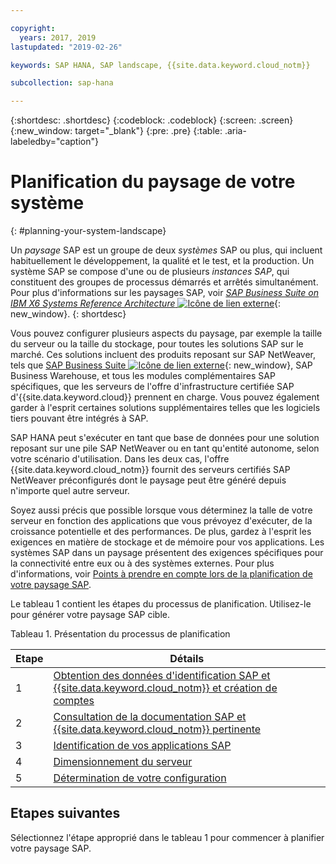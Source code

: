 ```yaml
---

copyright:
  years: 2017, 2019
lastupdated: "2019-02-26"

keywords: SAP HANA, SAP landscape, {{site.data.keyword.cloud_notm}}

subcollection: sap-hana

---
```


{:shortdesc: .shortdesc}
{:codeblock: .codeblock}
{:screen: .screen}
{:new_window: target="_blank"}
{:pre: .pre}
{:table: .aria-labeledby="caption"}

# Planification du paysage de votre système
{: #planning-your-system-landscape}

Un *paysage* SAP est un groupe de deux *systèmes* SAP ou plus, qui incluent habituellement le développement, la qualité et le test, et la production. Un système SAP se compose d'une ou de plusieurs *instances SAP*, qui constituent des groupes de processus démarrés et arrêtés simultanément. Pour plus d'informations sur les paysages SAP, voir [*SAP Business Suite on IBM X6 Systems Reference Architecture* ![Icône de lien externe](../../icons/launch-glyph.svg "Icône de lien externe")](https://lenovopress.com/redp5073.pdf){: new_window}.
{: shortdesc}

Vous pouvez configurer plusieurs aspects du paysage, par exemple la taille du serveur ou la taille du stockage, pour toutes les solutions SAP sur le marché. Ces solutions incluent des produits reposant sur SAP NetWeaver, tels que [SAP Business Suite ![Icône de lien externe](../../icons/launch-glyph.svg "Icône de lien externe")](https://open.sap.com/courses/suitehana1){: new_window}, SAP Business Warehouse, et tous les modules complémentaires SAP spécifiques, que les serveurs de l'offre d'infrastructure certifiée SAP d'{{site.data.keyword.cloud}} prennent en charge. Vous pouvez également garder à l'esprit certaines solutions supplémentaires telles que les logiciels tiers pouvant être intégrés à SAP.

SAP HANA peut s'exécuter en tant que base de données pour une solution reposant sur une pile SAP NetWeaver ou en tant qu'entité autonome, selon votre scénario d'utilisation. Dans les deux cas, l'offre {{site.data.keyword.cloud_notm}} fournit des serveurs certifiés SAP NetWeaver préconfigurés dont le paysage peut être généré depuis n'importe quel autre serveur.

Soyez aussi précis que possible lorsque vous déterminez la talle de votre serveur en fonction des applications que vous prévoyez d'exécuter, de la croissance potentielle et des performances. De plus, gardez à l'esprit les exigences en matière de stockage et de mémoire pour vos applications. Les systèmes SAP dans un paysage présentent des exigences spécifiques pour la connectivité entre eux ou à des systèmes externes. Pour plus d'informations, voir [Points à prendre en compte lors de la planification de votre paysage SAP](/docs/infrastructure/sap-hana?topic=sap-hana-considerations#considerations).

Le tableau 1 contient les étapes du processus de planification. Utilisez-le pour générer votre paysage SAP cible.

Tableau 1. Présentation du processus de planification

| Etape | Détails |
| --- | --- |
| 1 | [Obtention des données d'identification SAP et {{site.data.keyword.cloud_notm}} et création de comptes](/docs/infrastructure/sap-hana?topic=sap-hana-get_sap_ibm_credentials#get_sap_ibm_credentials) |
| 2 | [Consultation de la documentation SAP et {{site.data.keyword.cloud_notm}} pertinente](/docs/infrastructure/sap-hana?topic=sap-hana-review_doc#review_doc) |
| 3 | [Identification de vos applications SAP](/docs/infrastructure/sap-hana?topic=sap-hana-3-determining-your-sap-applications#3-determining-your-sap-applications) |
| 4 | [Dimensionnement du serveur](/docs/infrastructure/sap-hana?topic=sap-hana-size_the_server#size_the_server) |
| 5 | [Détermination de votre configuration](/docs/infrastructure/sap-hana?topic=sap-hana-determine_configuration#determine_configuration) |

## Etapes suivantes

Sélectionnez l'étape approprié dans le tableau 1 pour commencer à planifier votre paysage SAP.
